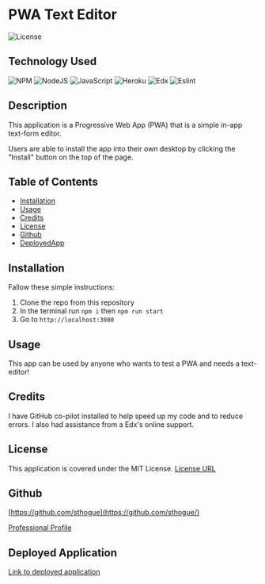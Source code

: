 # PWA Text Editor

![License](https://img.shields.io/badge/License-MIT-yellow.svg)

## Technology Used
![NPM](https://img.shields.io/badge/NPM-%23000000.svg?style=for-the-badge&logo=npm&logoColor=white)
![NodeJS](https://img.shields.io/badge/node.js-6DA55F?style=for-the-badge&logo=node.js&logoColor=white)
![JavaScript](https://img.shields.io/badge/javascript-%23323330.svg?style=for-the-badge&logo=javascript&logoColor=%23F7DF1E)
![Heroku](https://img.shields.io/badge/Heroku-430098?style=for-the-badge&logo=heroku&logoColor=white)
![Edx](https://img.shields.io/badge/Edx-193A3E?style=for-the-badge&logo=edx&logoColor=white)
![Eslint](https://img.shields.io/badge/eslint-3A33D1?style=for-the-badge&logo=eslint&logoColor=white)

## Description

This application is a Progressive Web App (PWA) that is a simple in-app text-form editor.

Users are able to install the app into their own desktop by clicking the "Install" button on the top of the page. 

## Table of Contents
* [Installation](#installation)
* [Usage](#usage)
* [Credits](#credits)
* [License](#license)
* [Github](#github)
* [DeployedApp](#deployed-application)
## Installation
Fallow these simple instructions:
1. Clone the repo from this repository
2. In the terminal run `npm i` then `npm run start`
3. Go to `http://localhost:3000`

## Usage
This app can be used by anyone who wants to test a PWA and needs a text-editor! 

## Credits

I have GitHub co-pilot installed to help speed up my code and to reduce errors. I also had assistance from a Edx's online support.

## License

This application is covered under the MIT License.
[License URL](https://opensource.org/licenses/MIT)

## Github

[https://github.com/sthogue](https://github.com/sthogue/)

[Professional Profile](https://www.stephenhogue.com)

## Deployed Application

[Link to deployed application]()